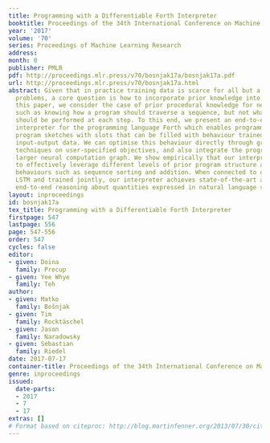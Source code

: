 ```yaml
---
title: Programming with a Differentiable Forth Interpreter
booktitle: Proceedings of the 34th International Conference on Machine Learning
year: '2017'
volume: '70'
series: Proceedings of Machine Learning Research
address: 
month: 0
publisher: PMLR
pdf: http://proceedings.mlr.press/v70/bosnjak17a/bosnjak17a.pdf
url: http://proceedings.mlr.press/v70/bosnjak17a.html
abstract: Given that in practice training data is scarce for all but a small set of
  problems, a core question is how to incorporate prior knowledge into a model. In
  this paper, we consider the case of prior procedural knowledge for neural networks,
  such as knowing how a program should traverse a sequence, but not what local actions
  should be performed at each step. To this end, we present an end-to-end differentiable
  interpreter for the programming language Forth which enables programmers to write
  program sketches with slots that can be filled with behaviour trained from program
  input-output data. We can optimise this behaviour directly through gradient descent
  techniques on user-specified objectives, and also integrate the program into any
  larger neural computation graph. We show empirically that our interpreter is able
  to effectively leverage different levels of prior program structure and learn complex
  behaviours such as sequence sorting and addition. When connected to outputs of an
  LSTM and trained jointly, our interpreter achieves state-of-the-art accuracy for
  end-to-end reasoning about quantities expressed in natural language stories.
layout: inproceedings
id: bosnjak17a
tex_title: Programming with a Differentiable Forth Interpreter
firstpage: 547
lastpage: 556
page: 547-556
order: 547
cycles: false
editor:
- given: Doina
  family: Precup
- given: Yee Whye
  family: Teh
author:
- given: Matko
  family: Bošnjak
- given: Tim
  family: Rocktäschel
- given: Jason
  family: Naradowsky
- given: Sebastian
  family: Riedel
date: 2017-07-17
container-title: Proceedings of the 34th International Conference on Machine Learning
genre: inproceedings
issued:
  date-parts:
  - 2017
  - 7
  - 17
extras: []
# Format based on citeproc: http://blog.martinfenner.org/2013/07/30/citeproc-yaml-for-bibliographies/
---
```

